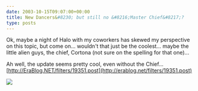 ```yaml
---
date: 2003-10-15T09:07:00+00:00
title: New Dancers&#8230; but still no &#8216;Master Chief&#8217;?
type: posts
---
```

Ok, maybe a night of Halo with my coworkers has skewed my perspective on this topic, but come on... wouldn't that just be the coolest... maybe the little alien guys, the chief, Cortona (not sure on the spelling for that one)...

Ah well, the update seems pretty cool, even without the Chief...[http://EraBlog.NET/filters/19351.post](http://erablog.net/filters/19351.post)

[![](http://www.microsoft.com/windows/plus/images/Plus_sideTop_Clippy.gif)](http://erablog.net/filters/19351.post)
